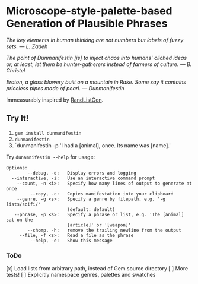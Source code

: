 # Microscope-style-palette-based Generation of Plausible Phrases
*The key elements in human thinking are not numbers but labels of fuzzy sets. — L. Zadeh*

*The point of Dunmanifestin [is] to inject chaos into humans' cliched ideas or, at least, let them be hunter-gatherers instead of farmers of culture. — B. Christel*

*Eroton, a glass blowery built on a mountain in Rake. Some say it contains priceless pipes made of pearl. — Dunmanifestin*

Immeasurably inspired by [RandListGen](http://www.path-o-logic.com/misc/RandListGen_sample.html).

## Try It!

1. `gem install dunmanifestin`
2. `dunmanifestin`
3. `dunmanifestin -p 'I had a [animal], once. Its name was [name].'

Try `dunamnifestin --help` for usage:

```
Options:
        --debug, -d:   Display errors and logging
  --interactive, -i:   Use an interactive command prompt
    --count, -n <i>:   Specify how many lines of output to generate at once
         --copy, -c:   Copies manifestation into your clipboard
    --genre, -g <s>:   Specify a genre by filepath, e.g. '-g lists/scifi/'
                       (default: default)
   --phrase, -p <s>:   Specify a phrase or list, e.g. 'The [animal] sat on the
                       [article]' or '[weapon]'
        --chomp, -h:   remove the trailing newline from the output
     --file, -f <s>:   Read a file as the phrase
         --help, -e:   Show this message
```
### ToDo
[x] Load lists from arbitrary path, instead of Gem source directory
[ ] More tests!
[ ] Explicitly namespace genres, palettes and swatches

